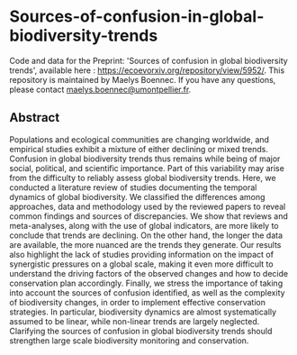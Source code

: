 # Sources-of-confusion-in-global-biodiversity-trends

Code and data for the Preprint: 'Sources of confusion in global biodiversity trends', available here : https://ecoevorxiv.org/repository/view/5952/.
This repository is maintained by Maelys Boennec. If you have any questions, please contact maelys.boennec@umontpellier.fr.

## Abstract 
Populations and ecological communities are changing worldwide, and empirical studies exhibit a mixture of either declining or mixed trends. Confusion in global biodiversity trends thus remains while being of major social, political, and scientific importance. Part of this variability may arise from the difficulty to reliably assess global biodiversity trends. Here, we conducted a literature review of studies documenting the temporal dynamics of global biodiversity. We classified the differences among approaches, data and methodology used by the reviewed papers to reveal common findings and sources of discrepancies. We show that reviews and meta-analyses, along with the use of global indicators, are more likely to conclude that trends are declining. On the other hand, the longer the data are available, the more nuanced are the trends they generate. Our results also highlight the lack of studies providing information on the impact of synergistic pressures on a global scale, making it even more difficult to understand the driving factors of the observed changes and how to decide conservation plan accordingly. Finally, we stress the importance of taking into account the sources of confusion identified, as well as the complexity of biodiversity changes, in order to implement effective conservation strategies. In particular, biodiversity dynamics are almost systematically assumed to be linear, while non-linear trends are largely neglected. Clarifying the sources of confusion in global biodiversity trends should strengthen large scale biodiversity monitoring and conservation.
